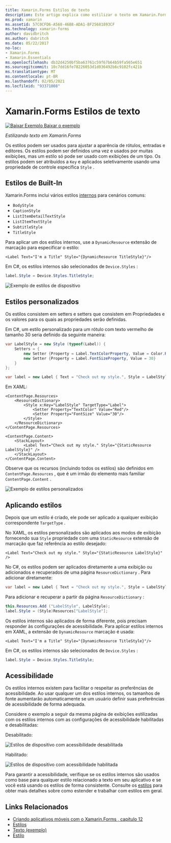 ```yaml
---
title: Xamarin.Forms Estilos de texto
description: Este artigo explica como estilizar o texto em Xamarin.Forms aplicativos. Os estilos podem ser definidos uma vez e usados por muitas exibições, mas um estilo só pode ser usado com exibições de um tipo.
ms.prod: xamarin
ms.assetid: 57C0CFD6-A568-46B8-ADA1-BF25681893CF
ms.technology: xamarin-forms
author: davidbritch
ms.author: dabritch
ms.date: 05/22/2017
no-loc:
- Xamarin.Forms
- Xamarin.Essentials
ms.openlocfilehash: db32d4250bf5ba63761c59f67b64b59fa565e651
ms.sourcegitcommit: 10c7dd16fe78226053d1d036492b6c9102fc421b
ms.translationtype: MT
ms.contentlocale: pt-BR
ms.lasthandoff: 02/05/2021
ms.locfileid: "93371008"
---
```

# <a name="xamarinforms-text-styles"></a>Xamarin.Forms Estilos de texto

[![Baixar Exemplo](~/media/shared/download.png) Baixar o exemplo](/samples/xamarin/xamarin-forms-samples/userinterface-text)

_Estilizando texto em Xamarin.Forms_

Os estilos podem ser usados para ajustar a aparência de rótulos, entradas e editores. Os estilos podem ser definidos uma vez e usados por muitas exibições, mas um estilo só pode ser usado com exibições de um tipo.
Os estilos podem ser atribuídos a `Key` e aplicados seletivamente usando uma propriedade de controle específica `Style` .

## <a name="built-in-styles"></a>Estilos de Built-In

Xamarin.Forms inclui vários estilos [internos](xref:Xamarin.Forms.Device.Styles) para cenários comuns:

- `BodyStyle`
- `CaptionStyle`
- `ListItemDetailTextStyle`
- `ListItemTextStyle`
- `SubtitleStyle`
- `TitleStyle`

Para aplicar um dos estilos internos, use a `DynamicResource` extensão de marcação para especificar o estilo:

```xaml
<Label Text="I'm a Title" Style="{DynamicResource TitleStyle}"/>
```

Em C#, os estilos internos são selecionados de `Device.Styles` :

```csharp
label.Style = Device.Styles.TitleStyle;
```

![Exemplo de estilos de dispositivo](styles-images/builtinstyles.png)

## <a name="custom-styles"></a>Estilos personalizados

Os estilos consistem em setters e setters que consistem em Propriedades e os valores para os quais as propriedades serão definidas.

Em C#, um estilo personalizado para um rótulo com texto vermelho de tamanho 30 seria definido da seguinte maneira:

```csharp
var LabelStyle = new Style (typeof(Label)) {
    Setters = {
        new Setter {Property = Label.TextColorProperty, Value = Color.Red},
        new Setter {Property = Label.FontSizeProperty, Value = 30}
    }
};

var label = new Label { Text = "Check out my style.", Style = LabelStyle };
```

Em XAML:

```xaml
<ContentPage.Resources>
    <ResourceDictionary>
        <Style x:Key="LabelStyle" TargetType="Label">
            <Setter Property="TextColor" Value="Red"/>
            <Setter Property="FontSize" Value="30"/>
        </Style>
    </ResourceDictionary>
</ContentPage.Resources>

<ContentPage.Content>
    <StackLayout>
        <Label Text="Check out my style." Style="{StaticResource LabelStyle}" />
    </StackLayout>
</ContentPage.Content>
```

Observe que os recursos (incluindo todos os estilos) são definidos em `ContentPage.Resources` , que é um irmão do elemento mais familiar `ContentPage.Content` .

![Exemplo de estilos personalizados](styles-images/customstyle.png)

## <a name="applying-styles"></a>Aplicando estilos

Depois que um estilo é criado, ele pode ser aplicado a qualquer exibição correspondente `TargetType` .

No XAML, os estilos personalizados são aplicados aos modos de exibição fornecendo sua `Style` propriedade com uma `StaticResource` extensão de marcação que faz referência ao estilo desejado:

```xaml
<Label Text="Check out my style." Style="{StaticResource LabelStyle}" />
```

No C#, os estilos podem ser aplicados diretamente a uma exibição ou adicionados e recuperados de uma página `ResourceDictionary` . Para adicionar diretamente:

```csharp
var label = new Label { Text = "Check out my style.", Style = LabelStyle };
```

Para adicionar e recuperar a partir da página `ResourceDictionary` :

```csharp
this.Resources.Add ("LabelStyle", LabelStyle);
label.Style = (Style)Resources["LabelStyle"];
```

Os estilos internos são aplicados de forma diferente, pois precisam responder às configurações de acessibilidade. Para aplicar estilos internos em XAML, a extensão de `DynamicResource` marcação é usada:

```xaml
<Label Text="I'm a Title" Style="{DynamicResource TitleStyle}"/>
```

Em C#, os estilos internos são selecionados de `Device.Styles` :

```csharp
label.Style = Device.Styles.TitleStyle;
```

## <a name="accessibility"></a>Acessibilidade

Os estilos internos existem para facilitar o respeitar as preferências de acessibilidade. Ao usar qualquer um dos estilos internos, os tamanhos de fonte aumentarão automaticamente se um usuário definir suas preferências de acessibilidade de forma adequada.

Considere o exemplo a seguir da mesma página de exibições estilizadas com os estilos internos com as configurações de acessibilidade habilitadas e desabilitadas:

Desabilitado:

![Estilos de dispositivo com acessibilidade desabilitada](styles-images/pre-access.png)

Habilitado:

![Estilos de dispositivo com acessibilidade habilitada](styles-images/post-access.png)

Para garantir a acessibilidade, verifique se os estilos internos são usados como base para qualquer estilo relacionado a texto em seu aplicativo e se você está usando os estilos de forma consistente. Consulte os [estilos](~/xamarin-forms/user-interface/styles/index.md) para obter mais detalhes sobre como estender e trabalhar com estilos em geral.

## <a name="related-links"></a>Links Relacionados

- [Criando aplicativos móveis com o Xamarin.Forms , capítulo 12](https://developer.xamarin.com/r/xamarin-forms/book/chapter12.pdf)
- [Estilos](~/xamarin-forms/user-interface/styles/index.md)
- [Texto (exemplo)](/samples/xamarin/xamarin-forms-samples/userinterface-text)
- [Estilo](xref:Xamarin.Forms.Style)